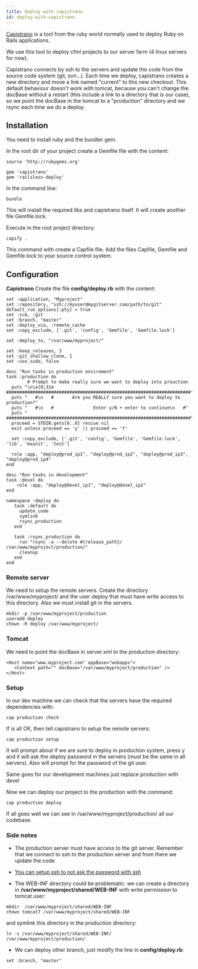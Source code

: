 ```yaml
---
title: Deploy with capistrano
id: deploy-with-capistrano
---
```


[Capistrano](http://www.capistranorb.com/) is a tool from the ruby world normally used to deploy Ruby on Rails applications.

We use this tool to deploy cfml projects to our server farm (4 linux servers for now).

Capistrano connects by ssh to the servers and update the code from the source code system (git, svn...). Each time we deploy, capistrano creates a new directory and move a link named "current" to this new checkout. This default behaviour doesn't work with tomcat, because you can't change the docBase without a restart (this include a link to a directory that is our case), so we point the docBase in the tomcat to a "production" directory and we rsync each time we do a deploy.

## Installation ##

You need to install ruby and the bundler gem.

In the root dir of your project create a Gemfile file with the content:

```lucee
source 'http://rubygems.org'

gem 'capistrano'
gem 'railsless-deploy'
```

In the command line:

```lucee
bundle
```

This will install the required libs and capistrano itself. It will create another file Gemfile.lock.

Execute in the root project directory:

```lucee
capify .
```

This command with create a Capfile file. Add the files Capfile, Gemfile and Gemfile.lock to your source control system.

## Configuration ##

**Capistrano** Create the file **config/deploy.rb** with the content:

```lucee
set :application, "Myproject"
set :repository, "ssh://myuser@mygitserver.com/path/to/git"
default_run_options[:pty] = true
set :scm, :git
set :branch, "master"
set :deploy_via, :remote_cache
set :copy_exclude, ['.git', 'config', 'Gemfile', 'Gemfile.lock']

set :deploy_to, "/var/www/myproject/"

set :keep_releases, 3
set :git_shallow_clone, 1
set :use_sudo, false

desc "Run tasks in production enviroment"
task :production do
        # Prompt to make really sure we want to deploy into prouction
  puts "\n\e[0;31m   ######################################################################"
  puts "   #\n   #       Are you REALLY sure you want to deploy to production?"
  puts "   #\n   #               Enter y/N + enter to continue\n   #"
  puts "   ######################################################################\e[0m\n"
  proceed = STDIN.gets[0..0] rescue nil
  exit unless proceed == 'y' || proceed == 'Y'
	
  set :copy_exclude, ['.git', 'config', 'Gemfile', 'Gemfile.lock', 'lib', 'mxunit', 'test']
  
  role :app, "deploy@prod_ip1", "deploy@prod_ip2", "deploy@prod_ip3", "deploy@prod_ip4"
end

desc "Run tasks in development"
task :devel do
	role :app, "deploy@devel_ip1", "deploy@devel_ip2"
end

namespace :deploy do
   task :default do
     update_code
     symlink
     rsync_production
   end

   task :rsync_production do
     run "rsync -a --delete #{release_path}/ /var/www/myproject/production/"
     cleanup
   end
end
```
### Remote server ###

We need to setup the remote servers. Create the directory /var/www/myproject/ and the user deploy that must have write access to this directory. Also we must install git in the servers.

```lucee
mkdir -p /var/www/myproject/production
useradd deploy
chown -R deploy /var/www/myproject/
```

### Tomcat ###

We need to point the docBase in server.xml to the production directory:

```lucee
<Host name="www.myproject.com" appBase="webapps">
   <Context path="" docBase="/var/www/myproject/production" />
</Host>
```

### Setup ###

In our dev machine we can check that the servers have the required dependencies with:

```lucee
cap production check
```

If is all OK, then tell capistrano to setup the remote servers:

```lucee
cap production setup
```

It will prompt about if we are sure to deploy in production system, press y and it will ask the deploy password in the servers (must be the same in all servers). Also will prompt for the password of the git user.

Same goes for our development machines just replace production with devel

Now we can deploy our project to the production with the command:

```lucee
cap production deploy
```
If all goes well we can see in /var/www/myproject/production/ all our codebase.

### Side notes ###

* The production server must have access to the git server. Remember that we connect to ssh to the production server and from there we update the code

* [You can setup ssh to not ask the password with ssh](http://www.debian-administration.org/articles/152)

* The WEB-INF directory could be problematic: we can create a directory in **/var/www/myproject/shared/WEB-INF** with write permission to tomcat user:

```lucee
mkdir  /var/www/myproject/shared/WEB-INF
chown tomcat7 /var/www/myproject/shared/WEB-INF
```

and symlink this directory in the production directory:

```lucee
ln -s /var/www/myproject/shared/WEB-INF/ /var/www/myproject/production/
```

* We can deploy other branch, just modify the line in **config/deploy.rb**:

```lucee
set :branch, "master"
```
